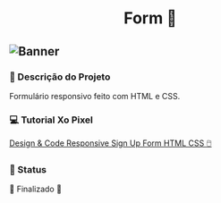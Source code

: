 <div align="center">

# Form 📄

</div>

![Banner](https://cdn.discordapp.com/attachments/887544607599120404/1033165895259926598/unknown.png)
---

### :pencil: Descrição do Projeto
<p align="justify">Formulário responsivo feito com HTML e CSS.</p>


### :computer: Tutorial Xo Pixel

[Design & Code Responsive Sign Up Form HTML CSS 🖱️](https://www.youtube.com/watch?v=fHqjQBRQxUI)


### 📍 Status

🚧  Finalizado  🚧